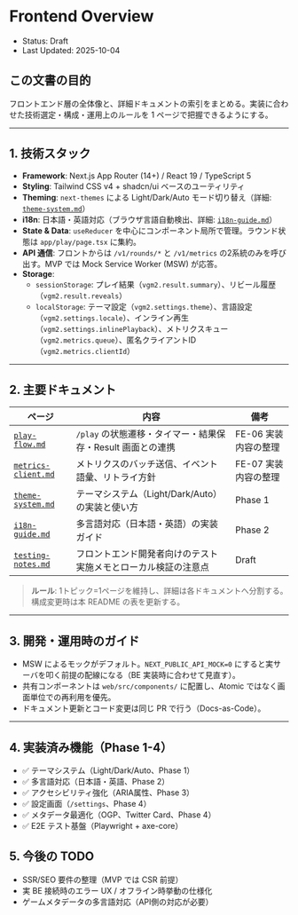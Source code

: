 # Frontend Overview

- Status: Draft
- Last Updated: 2025-10-04

## この文書の目的
フロントエンド層の全体像と、詳細ドキュメントの索引をまとめる。実装に合わせた技術選定・構成・運用上のルールを 1 ページで把握できるようにする。

---

## 1. 技術スタック
- **Framework**: Next.js App Router (14+) / React 19 / TypeScript 5
- **Styling**: Tailwind CSS v4 + shadcn/ui ベースのユーティリティ
- **Theming**: `next-themes` による Light/Dark/Auto モード切り替え（詳細: [`theme-system.md`](./theme-system.md)）
- **i18n**: 日本語・英語対応（ブラウザ言語自動検出、詳細: [`i18n-guide.md`](./i18n-guide.md)）
- **State & Data**: `useReducer` を中心にコンポーネント局所で管理。ラウンド状態は `app/play/page.tsx` に集約。
- **API 通信**: フロントからは `/v1/rounds/*` と `/v1/metrics` の2系統のみを呼び出す。MVP では Mock Service Worker (MSW) が応答。
- **Storage**:
  - `sessionStorage`: プレイ結果（`vgm2.result.summary`）、リビール履歴（`vgm2.result.reveals`）
  - `localStorage`: テーマ設定（`vgm2.settings.theme`）、言語設定（`vgm2.settings.locale`）、インライン再生（`vgm2.settings.inlinePlayback`）、メトリクスキュー（`vgm2.metrics.queue`）、匿名クライアントID（`vgm2.metrics.clientId`）

---

## 2. 主要ドキュメント
| ページ | 内容 | 備考 |
| --- | --- | --- |
| [`play-flow.md`](./play-flow.md) | `/play` の状態遷移・タイマー・結果保存・Result 画面との連携 | FE-06 実装内容の整理 |
| [`metrics-client.md`](./metrics-client.md) | メトリクスのバッチ送信、イベント語彙、リトライ方針 | FE-07 実装内容の整理 |
| [`theme-system.md`](./theme-system.md) | テーマシステム（Light/Dark/Auto）の実装と使い方 | Phase 1 |
| [`i18n-guide.md`](./i18n-guide.md) | 多言語対応（日本語・英語）の実装ガイド | Phase 2 |
| [`testing-notes.md`](./testing-notes.md) | フロントエンド開発者向けのテスト実施メモとローカル検証の注意点 | Draft |

> **ルール**: 1トピック=1ページを維持し、詳細は各ドキュメントへ分割する。構成変更時は本 README の表を更新する。

---

## 3. 開発・運用時のガイド
- MSW によるモックがデフォルト。`NEXT_PUBLIC_API_MOCK=0` にすると実サーバを叩く前提の配線になる（BE 実装時に合わせて見直す）。
- 共有コンポーネントは `web/src/components/` に配置し、Atomic ではなく画面単位での再利用を優先。
- ドキュメント更新とコード変更は同じ PR で行う（Docs-as-Code）。

---

## 4. 実装済み機能（Phase 1-4）
- ✅ テーマシステム（Light/Dark/Auto、Phase 1）
- ✅ 多言語対応（日本語・英語、Phase 2）
- ✅ アクセシビリティ強化（ARIA属性、Phase 3）
- ✅ 設定画面（`/settings`、Phase 4）
- ✅ メタデータ最適化（OGP、Twitter Card、Phase 4）
- ✅ E2E テスト基盤（Playwright + axe-core）

## 5. 今後の TODO
- SSR/SEO 要件の整理（MVP では CSR 前提）
- 実 BE 接続時のエラー UX / オフライン時挙動の仕様化
- ゲームメタデータの多言語対応（API側の対応が必要）
